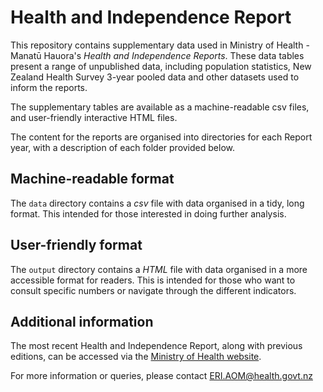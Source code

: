 # Health and Independence Report

This repository contains supplementary data used in Ministry of Health - Manatū Hauora's _Health and Independence Reports_. These data tables present a range of unpublished data, including population statistics, New Zealand Health Survey 3-year pooled data and other datasets used to inform the reports.

The supplementary tables are available as a machine-readable csv files, and user-friendly interactive HTML files.

The content for the reports are organised into directories for each Report year, with a description of each folder provided below. 


## Machine-readable format

The `data` directory contains a _csv_ file with data organised in a tidy, long format. This intended for those interested in doing further analysis.

## User-friendly format

The `output` directory contains a _HTML_ file with data organised in a more accessible format for readers. This is intended for those who want to consult specific numbers or navigate through the different indicators.

## Additional information

The most recent Health and Independence Report, along with previous editions, can be accessed via the [Ministry of Health website](https://www.health.govt.nz/about-ministry/corporate-publications/health-and-independence-reports).

For more information or queries, please contact ERI.AOM@health.govt.nz
